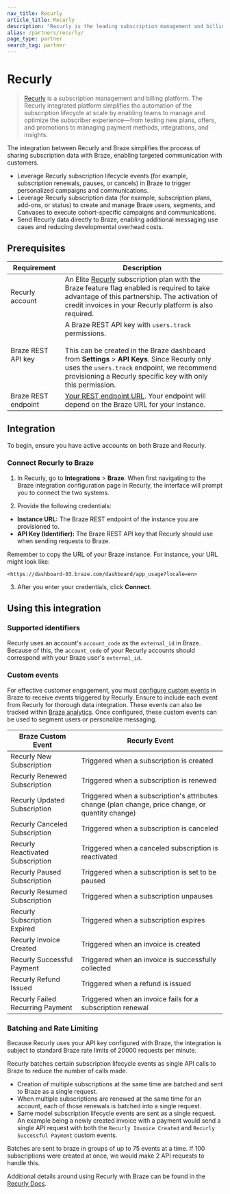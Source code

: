 ```yaml
---
nav_title: Recurly
article_title: Recurly
description: "Recurly is the leading subscription management and billing platform for direct-to-consumer brands seeking to grow their subscriptions and recurring revenue."
alias: /partners/recurly/
page_type: partner
search_tag: partner
---
```


# Recurly

> [Recurly](https://recurly.com/) is a subscription management and billing platform. The Recurly integrated platform simplifies the automation of the subscription lifecycle at scale by enabling teams to manage and optimize the subscriber experience&#8212;from testing new plans, offers, and promotions to managing payment methods, integrations, and insights.

The integration between Recurly and Braze simplifies the process of sharing subscription data with Braze, enabling targeted communication with customers.

- Leverage Recurly subscription lifecycle events (for example, subscription renewals, pauses, or cancels) in Braze to trigger personalized campaigns and communications.
- Leverage Recurly subscription data (for example, subscription plans, add-ons, or status) to create and manage Braze users, segments, and Canvases to execute cohort-specific campaigns and communications.
- Send Recurly data directly to Braze, enabling additional messaging use cases and reducing developmental overhead costs.

## Prerequisites

| Requirement | Description |
| ----------- | ----------- |
| Recurly account | An Elite [Recurly](https://recurly.com/) subscription plan with the Braze feature flag enabled is required to take advantage of this partnership. The activation of credit invoices in your Recurly platform is also required.|
| Braze REST API key | A Braze REST API key with `users.track` permissions. <br><br> This can be created in the Braze dashboard from **Settings** > **API Keys**. Since Recurly only uses the `users.track` endpoint, we recommend provisioning a Recurly specific key with only this permission. |
| Braze REST endpoint | [Your REST endpoint URL][1]. Your endpoint will depend on the Braze URL for your instance. |

## Integration

To begin, ensure you have active accounts on both Braze and Recurly.

### Connect Recurly to Braze

1. In Recurly, go to **Integrations** > **Braze**. When first navigating to the Braze integration configuration page in Recurly, the interface will prompt you to connect the two systems.

2. Provide the following credentials:

- **Instance URL:** The Braze REST endpoint of the instance you are provisioned to.
- **API Key (Identifier):** The Braze REST API key that Recurly should use when sending requests to Braze.

Remember to copy the URL of your Braze instance. For instance, your URL might look like: 

```
<https://dashboard-03.braze.com/dashboard/app_usage?locale=en>
```

3. After you enter your credentials, click **Connect**.

## Using this integration

### Supported identifiers

Recurly uses an account's `account_code` as the `external_id` in Braze. Because of this, the `account_code` of your Recurly accounts should correspond with your Braze user's `external_id`.

### Custom events

For effective customer engagement, you must [configure custom events][2] in Braze to receive events triggered by Recurly. Ensure to include each event from Recurly for thorough data integration. These events can also be tracked within [Braze analytics][3]. Once configured, these custom events can be used to segment users or personalize messaging. 

| Braze Custom Event| Recurly Event |
| ----------- | ----------- |
| Recurly New Subscription              | Triggered when a subscription is created                            |
| Recurly Renewed Subscription          | Triggered when a subscription is renewed                                |
| Recurly Updated Subscription          | Triggered when a subscription's attributes change (plan change, price change, or quantity change) |
| Recurly Canceled Subscription         | Triggered when a subscription is canceled                           |
| Recurly Reactivated Subscription      | Triggered when a canceled subscription is reactivated               |
| Recurly Paused Subscription           | Triggered when a subscription is set to be paused                   |
| Recurly Resumed Subscription          | Triggered when a subscription unpauses                              |
| Recurly Subscription Expired          | Triggered when a subscription expires                               |
| Recurly Invoice Created               | Triggered when an invoice is created                                |
| Recurly Successful Payment            | Triggered when an invoice is successfully collected                 |
| Recurly Refund Issued                 | Triggered when a refund is issued                                   |
| Recurly Failed Recurring Payment      | Triggered when an invoice fails for a subscription renewal          |

### Batching and Rate Limiting

Because Recurly uses your API key configured with Braze, the integration is subject to standard Braze rate limits of 20000 requests per minute.

Recurly batches certain subscription lifecycle events as single API calls to Braze to reduce the number of calls made.

- Creation of multiple subscriptions at the same time are batched and sent to Braze as a single request.
- When multiple subscriptions are renewed at the same time for an account, each of those renewals is batched into a single request.
- Same model subscription lifecycle events are sent as a single request. An example being a newly created invoice with a payment would send a single API request with both the `Recurly Invoice Created` and `Recurly Successful Payment` custom events.

Batches are sent to braze in groups of up to 75 events at a time. If 100 subscriptions were created at once, we would make 2 API requests to handle this.

Additional details around using Recurly with Braze can be found in the [Recurly Docs](https://docs.recurly.com/docs/braze-integration).

[1]: {{site.baseurl}}/developer_guide/rest_api/basics/#endpoints
[2]: {{site.baseurl}}/user_guide/data_and_analytics/custom_data/custom_events/
[3]: {{site.baseurl}}/user_guide/data_and_analytics/custom_data/custom_events/#analytics
